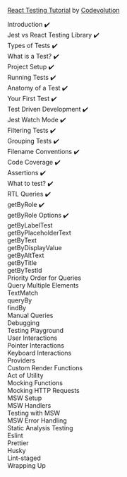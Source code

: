[React Testing Tutorial](https://youtu.be/T2sv8jXoP4s?si=S7sdLbrRuabSl0oC) by [Codevolution](https://www.youtube.com/@Codevolution)

Introduction :heavy_check_mark:  
Jest vs React Testing Library :heavy_check_mark:  
Types of Tests :heavy_check_mark:  
What is a Test? :heavy_check_mark:  
Project Setup :heavy_check_mark:  
Running Tests :heavy_check_mark:  
Anatomy of a Test :heavy_check_mark:  
Your First Test :heavy_check_mark:  
Test Driven Development :heavy_check_mark:  
Jest Watch Mode :heavy_check_mark:  
Filtering Tests :heavy_check_mark:  
Grouping Tests :heavy_check_mark:  
Filename Conventions :heavy_check_mark:  
Code Coverage :heavy_check_mark:  
Assertions :heavy_check_mark:  
What to test? :heavy_check_mark:  
RTL Queries :heavy_check_mark:  
getByRole :heavy_check_mark:  
getByRole Options :heavy_check_mark:  
getByLabelTest  
getByPlaceholderText  
getByText  
getByDisplayValue  
getByAltText  
getByTitle  
getByTestId  
Priority Order for Queries  
Query Multiple Elements  
TextMatch  
queryBy  
findBy  
Manual Queries  
Debugging  
Testing Playground  
User Interactions  
Pointer Interactions  
Keyboard Interactions  
Providers  
Custom Render Functions  
Act of Utility  
Mocking Functions  
Mocking HTTP Requests  
MSW Setup  
MSW Handlers  
Testing with MSW  
MSW Error Handling  
Static Analysis Testing  
Eslint  
Prettier  
Husky  
Lint-staged  
Wrapping Up  